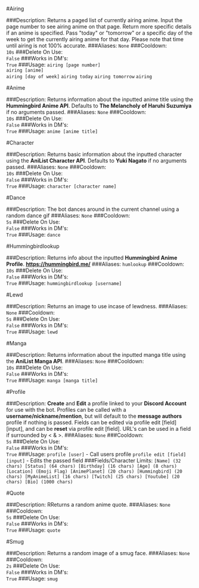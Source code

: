 #Airing
>
###Description:
Returns a paged list of currently airing anime. Input the page number to see airing anime on that page. Return more specific details if an anime is specified. Pass "today" or "tomorrow" or a specific day of the week to get the currently airing anime for that day. Please note that time until airing is not 100% accurate.
###Aliases:
`None`
###Cooldown:  
`10s`
###Delete On Use:  
`False`
###Works in DM's:  
`True`
###Usage:
`airing [page number]`  
`airing [anime]`  
`airing [day of week]`
`airing today`
`airing tomorrow`
`airing`


#Anime
>
###Description:
Returns information about the inputted anime title using the **Hummingbird Anime API**. Defaults to **The Melancholy of Haruhi Suzumiya** if no arguments passed.
###Aliases:
`None`
###Cooldown:  
`10s`
###Delete On Use:  
`False`
###Works in DM's:  
`True`
###Usage:
`anime [anime title]`


#Character
>
###Description:
Returns basic information about the inputted character using the **AniList Character API**. Defaults to **Yuki Nagato** if no arguments passed.
###Aliases:
`None`
###Cooldown:  
`10s`
###Delete On Use:  
`False`
###Works in DM's:  
`True`
###Usage:
`character [character name]`


#Dance
>
###Description:
The bot dances around in the current channel using a random dance gif
###Aliases:
`None`
###Cooldown:  
`5s`
###Delete On Use:  
`False`
###Works in DM's:  
`True`
###Usage:
`dance`


#Hummingbirdlookup
>
###Description:
Returns info about the inputted **Hummingbird Anime Profile**. **https://hummingbird.me/**
###Aliases:
`humlookup`
###Cooldown:  
`10s`
###Delete On Use:  
`False`
###Works in DM's:  
`True`
###Usage:
`hummingbirdlookup [username]`


#Lewd
>
###Description:
Returns an image to use incase of lewdness.
###Aliases:
`None`
###Cooldown:  
`5s`
###Delete On Use:  
`False`
###Works in DM's:  
`True`
###Usage:
`lewd`

#Manga
>
###Description:
Returns information about the inputted manga title using the **AniList Manga API**.
###Aliases:
`None`
###Cooldown:  
`10s`
###Delete On Use:  
`False`
###Works in DM's:  
`True`
###Usage:
`manga [manga title]`


#Profile
>
###Description:
**Create** and **Edit** a profile linked to your **Discord Account** for use with the bot. Profiles can be called with a **username/nickname/mention**, but will default to the **message authors** profile if nothing is passed. Fields can be edited via profile edit [field] [input], and can be **reset** via profile edit [field]. URL's can be used in a field if surrounded by < & >. 
###Aliases:
`None`
###Cooldown:  
`5s`
###Delete On Use:  
`False`
###Works in DM's:  
`True`
###Usage:
`profile [user]` - Call users profile
`profile edit [field] [input]` - Edits the passed field
###Fields/Character Limits:
`[Name] (32 chars)
[Status] (64 chars)
[Birthday] (16 chars)
[Age] (8 chars)
[Location] (Emoji Flag)
[AnimePlanet] (20 chars)
[Hummingbird] (20 chars)
[MyAnimeList] (16 chars)
[Twitch] (25 chars)
[Youtube] (20 chars)
[Bio] (1000 chars)`



#Quote
>
###Description:
RReturns a random anime quote.
###Aliases:
`None`
###Cooldown:  
`5s`
###Delete On Use:  
`False`
###Works in DM's:  
`True`
###Usage:
`quote`



#Smug
>
###Description:
Returns a random image of a smug face.
###Aliases:
`None`
###Cooldown:  
`2s`
###Delete On Use:  
`False`
###Works in DM's:  
`True`
###Usage:
`smug`
